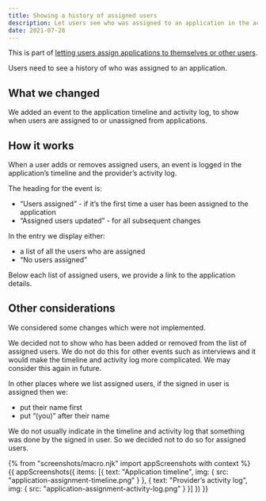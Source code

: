 ```yaml
---
title: Showing a history of assigned users
description: Let users see who was assigned to an application in the activity log and timeline
date: 2021-07-20
---
```


This is part of [letting users assign applications to themselves or other users](/manage-teacher-training-applications/assigning-applications-to-users/).

Users need to see a history of who was assigned to an application.

## What we changed

We added an event to the application timeline and activity log, to show when users are assigned to or unassigned from applications.

## How it works

When a user adds or removes assigned users, an event is logged in the application’s timeline and the provider’s activity log.

The heading for the event is:

- “Users assigned” - if it’s the first time a user has been assigned to the application
- “Assigned users updated” - for all subsequent changes

In the entry we display either:

- a list of all the users who are assigned
- “No users assigned”

Below each list of assigned users, we provide a link to the application details.

## Other considerations

We considered some changes which were not implemented.

We decided not to show who has been added or removed from the list of assigned users. We do not do this for other events such as interviews and it would make the timeline and activity log more complicated. We may consider this again in future.

In other places where we list assigned users, if the signed in user is assigned then we:

- put their name first
- put “(you)” after their name

We do not usually indicate in the timeline and activity log that something was done by the signed in user. So we decided not to do so for assigned users.

{% from "screenshots/macro.njk" import appScreenshots with context %}
{{ appScreenshots({
  items: [{
    text: "Application timeline",
    img: {
      src: "application-assignment-timeline.png"
    }
  }, {
    text: "Provider’s activity log",
    img: {
      src: "application-assignment-activity-log.png"
    }
  }]
}) }}
